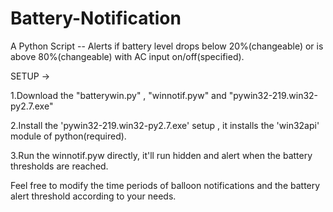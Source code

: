# Battery-Notification

A Python Script -- Alerts if battery level drops below 20%(changeable) or is above 80%(changeable) with AC input on/off(specified).


SETUP ->

1.Download the "batterywin.py" , "winnotif.pyw" and "pywin32-219.win32-py2.7.exe"

2.Install the 'pywin32-219.win32-py2.7.exe' setup , it installs the 'win32api' module of python(required).

3.Run the winnotif.pyw directly, it'll run hidden and alert when the battery thresholds are reached. 

Feel free to modify the time periods of balloon notifications and the battery alert threshold according to your needs.
